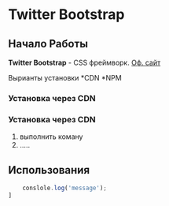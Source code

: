 # Twitter Bootstrap 

## Начало Работы 
**Twitter Bootstrap** - CSS фреймворк. [Оф. сайт](https://getbootstriap.com)

Вырианты установки 
*CDN
*NPM
### Установка через CDN

### Установка через CDN
1. выполнить коману 
1. .....

## Использования

```javascript [
    conslole.log('message');
]

```